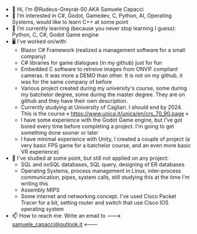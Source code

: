 - 👋 Hi, I’m @Rudeus-Greyrat-00 AKA Samuele Capacci
- 👀 I’m interested in C#, Godot, Gamedev, C, Python, AI, Operating Systems, would like to learn C++ at some point
- 🌱 I’m currently learning (because you never stop learning I guess): Python, C, C#, Godot Game engine
- 🖥️ I've worked on/with:
  -  Blazor C# Framework (realized a management software for a small company)
  -  C# libraries for game dialogues (in my github) just for fun
  -  Embedded C software to retreive images from ONVIF compliant cameras. It was more a DEMO than other. It is not on my github, it was for the same company of before
  -  Various project created during my university's course, some during my batchelor degree, some during the master degree. They are on github and they have their own description.
  -  Currently studying at University of Cagliari. I should end by 2024. This is the course « https://www.unica.it/unica/en/crs_70_90.page »
  -  I have some experience with the Godot Game engine, but I've got bored every time before completing a project. I'm going to get something done sooner or later
  -  I have minimal experience with Unity, I created a couple of project (a very basic FPS game for a batchelor course, and an even more basic VR experience)
- 📙 I've studied at some point, but still not applied on any project:
  - SQL and noSQL databases, SQL query, designing of ER databases
  - Operating Systems, process management in Linux, inter-process communication, pipes, system calls, still studying this at the time I'm writing this
  - Assembly MIPS
  - Some internet and networking concept. I've used Cisco Packet Tracer for a bit, setting router and switch that use Cisco IOS operating system
- 📫 How to reach me:
      Write an email to ---> samuele_capacci@outlook.it <---

<!---
this is a ✨ special ✨ repository because its `README.md` (this file) appears on your GitHub profile.
You can click the Preview link to take a look at your changes.
--->
